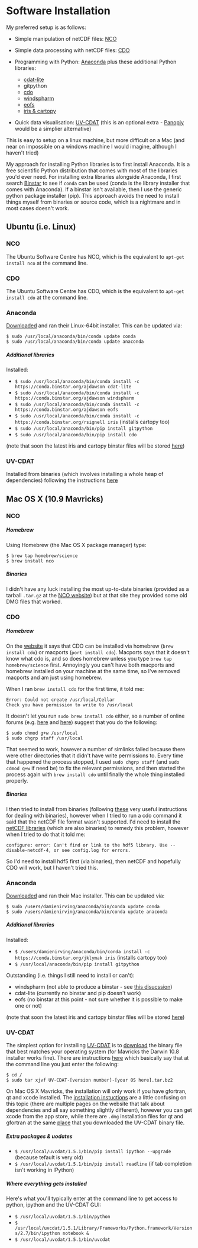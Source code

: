 # Software Installation

My preferred setup is as follows:

* Simple manipulation of netCDF files: [NCO](http://nco.sourceforge.net/)
* Simple data processing with netCDF files: [CDO](https://code.zmaw.de/projects/cdo)
* Programming with Python: [Anaconda](http://continuum.io/downloads) plus these additional Python libraries:

    * [cdat-lite](https://pypi.python.org/pypi/cdat-lite/6.0rc2)
    * gitpython
    * [cdo](https://code.zmaw.de/projects/cdo/wiki/Cdo%7Brbpy%7D#Python)
    * [windspharm](http://ajdawson.github.io/windspharm/)
    * [eofs](http://ajdawson.github.io/eofs/)
    * [iris & cartopy](http://scitools.org.uk/)

* Quick data visualisation: [UV-CDAT](http://uvcdat.llnl.gov/) (this is an optional extra - [Panoply](http://www.giss.nasa.gov/tools/panoply/) would be a simplier alternative)

This is easy to setup on a linux machine, but more difficult on a Mac (and near on impossible on a
windows machine I would imagine, although I haven't tried)

My approach for installing Python libraries is to first install Anaconda. It is a free scientific Python
distribution that comes with most of the libraries you'd ever need. For installing extra libraries alongside
Anaconda, I first search [Binstar](https://binstar.org/) to see if `conda` can be used (conda is the library 
installer that comes with Anaconda). If a binstar isn't available, then I use the generic python package
installer (pip). This approach avoids the need to install things myself from binaries or source code, which
is a nightmare and in most cases doesn't work.

## Ubuntu (i.e. Linux)

### NCO

The Ubuntu Software Centre has NCO, which is the equivalent to `apt-get install nco` at the command line.

### CDO

The Ubuntu Software Centre has CDO, which is the equivalent to `apt-get install cdo` at the command line.

### Anaconda

[Downloaded](http://continuum.io/downloads) and ran their Linux-64bit installer. This can be updated via:

    $ sudo /usr/local/anaconda/bin/conda update conda
    $ sudo /usr/local/anaconda/bin/conda update anaconda

##### Additional libraries

Installed:

* `$ sudo /usr/local/anaconda/bin/conda install -c https://conda.binstar.org/ajdawson cdat-lite`
* `$ sudo /usr/local/anaconda/bin/conda install -c https://conda.binstar.org/ajdawson windspharm`
* `$ sudo /usr/local/anaconda/bin/conda install -c https://conda.binstar.org/ajdawson eofs`
* `$ sudo /usr/local/anaconda/bin/conda install -c https://conda.binstar.org/rsignell iris` (installs cartopy too)
* `$ sudo /usr/local/anaconda/bin/pip install gitpython`
* `$ sudo /usr/local/anaconda/bin/pip install cdo`

(note that soon the latest iris and cartopy binstar files will be stored [here](https://binstar.org/scitools))

### UV-CDAT

Installed from binaries (which involves installing a whole heap of dependencies) following the 
instructions [here](https://github.com/UV-CDAT/uvcdat/wiki/Installation-on-Ubuntu)


## Mac OS X (10.9 Mavricks)

### NCO

##### Homebrew

Using Homebrew (the Mac OS X package manager) type:

    $ brew tap homebrew/science  
    $ brew install nco

##### Binaries

I didn't have any luck installing the most up-to-date binaries (provided as a tarball 
`.tar.gz` at the [NCO website](http://nco.sourceforge.net/)) but at that site they provided
some old DMG files that worked.


### CDO

##### Homebrew

On the [website](https://code.zmaw.de/projects/cdo) it says that CDO can be installed via 
homebrew (`brew install cdo`) or macports (`port install cdo`). Macports says that it doesn't
know what cdo is, and so does homebrew unless you type `brew tap homebrew/science` first. 
Annoyingly you can't have both macports and homebrew installed on your machine at the same time,
so I've removed macports and am just using homebrew.

When I ran `brew install cdo` for the first time, it told me:

    Error: Could not create /usr/local/Cellar
    Check you have permission to write to /usr/local

It doesn't let you run `sudo brew install cdo` either, so a number of online forums
(e.g. [here](http://superuser.com/questions/751149/get-around-permission-errors) and
[here](https://github.com/Homebrew/homebrew/issues/3930)) suggest that you do the following:

    $ sudo chmod g+w /usr/local
    $ sudo chgrp staff /usr/local

That seemed to work, however a number of simlinks failed because there were other directories
that it didn't have write permissions to. Every time that happened the process stopped, I used
`sudo chgrp staff` (and `sudo cdmod q+w` if need be) to fix the relevant permissions, and then
started the process again with `brew install cdo` until finally the whole thing installed properly.

##### Binaries

I then tried to install from binaries (following [these](https://code.zmaw.de/projects/cdo/embedded/1.6.3/cdo.html#x1-50001.1.1)
very useful instructions for dealing with binaries), however when I tried to run a cdo command 
it said that the netCDF file format wasn't supported. I'd need to install the 
[netCDF libraries](http://www.unidata.ucar.edu/downloads/netcdf/index.jsp) (which are also
binaries) to remedy this problem, however when I tried to do that it told me:

```configure: error: Can't find or link to the hdf5 library. Use --disable-netcdf-4, or see config.log for errors.```

So I'd need to install hdf5 first (via binaries), then netCDF and hopefully CDO will work, but I 
haven't tried this.

### Anaconda

[Downloaded](http://continuum.io/downloads) and ran their Mac installer. This can be updated via:

    $ sudo /users/damienirving/anaconda/bin/conda update conda
    $ sudo /users/damienirving/anaconda/bin/conda update anaconda

##### Additional libraries

Installed:  

* `$ /users/damienirving/anaconda/bin/conda install -c https://conda.binstar.org/jklymak iris` (installs cartopy too)
* `$ /usr/local/anaconda/bin/pip install gitpython`

Outstanding (i.e. things I still need to install or can't):  

* windspharm (not able to produce a binstar - see [this disucssion](https://github.com/ajdawson/windspharm/issues/39))
* cdat-lite (currently no binstar and pip doesn't work)
* eofs (no binstar at this point - not sure whether it is possible to make one or not)

(note that soon the latest iris and cartopy binstar files will be stored [here](https://binstar.org/scitools))

### UV-CDAT

The simplest option for installing [UV-CDAT](http://uvcdat.llnl.gov/) is to 
[download](http://sourceforge.net/projects/cdat/files/Releases/UV-CDAT/1.5/) the binary file 
that best matches your operating system (for Mavricks the Darwin 10.8 installer works fine).
There are instructions [here](https://github.com/UV-CDAT/uvcdat/wiki/Installation-on-Mac) which 
basically say that at the command line you just enter the following:

    $ cd /
    $ sudo tar xjvf UV-CDAT-[version number]-[your OS here].tar.bz2

On Mac OS X Mavricks, the installation will only work if you have gfortran, qt and xcode installed. The 
[installation instuctions](http://uvcdat.llnl.gov/installing.html) are a little confusing 
on this topic (there are multiple pages on the website that talk about dependencies and all say something
slightly different), however you can get xcode from the app store, while there are `.dmg` installation files
for qt and gfortran at the same [place](http://sourceforge.net/projects/cdat/files/Releases/UV-CDAT/1.5/) 
that you downloaded the UV-CDAT binary file.

##### Extra packages & uodates 

* `$ /usr/local/uvcdat/1.5.1/bin/pip install ipython --upgrade`  (because tefault is very old)
* `$ /usr/local/uvcdat/1.5.1/bin/pip install readline`  (if tab completion isn't working in IPython)

##### Where everything gets installed

Here's what you'll typically enter at the command line to get access to python, ipython and the
UV-CDAT GUI:

* `$ /usr/local/uvcdat/1.5.1/bin/python` 
* `$ /usr/local/uvcdat/1.5.1/Library/Frameworks/Python.framework/Versions/2.7/bin/ipython notebook &`
* `$ /usr/local/uvcdat/1.5.1/bin/uvcdat`

